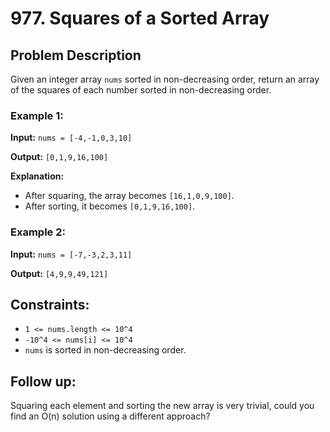 # 977. Squares of a Sorted Array

## Problem Description

Given an integer array `nums` sorted in non-decreasing order, return an array of the squares of each number sorted in non-decreasing order.

### Example 1:

**Input:** `nums = [-4,-1,0,3,10]`

**Output:** `[0,1,9,16,100]`

**Explanation:**
- After squaring, the array becomes `[16,1,0,9,100]`.
- After sorting, it becomes `[0,1,9,16,100]`.

### Example 2:

**Input:** `nums = [-7,-3,2,3,11]`

**Output:** `[4,9,9,49,121]`

## Constraints:

- `1 <= nums.length <= 10^4`
- `-10^4 <= nums[i] <= 10^4`
- `nums` is sorted in non-decreasing order.

## Follow up:

Squaring each element and sorting the new array is very trivial, could you find an O(n) solution using a different approach?